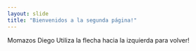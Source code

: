 ```yaml
---
layout: slide
title: "Bienvenidos a la segunda página!"
---
```

Momazos Diego
Utiliza la flecha hacia la izquierda para volver!
